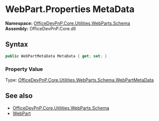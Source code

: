 # WebPart.Properties MetaData
<summary></summary>  

**Namespace:** [OfficeDevPnP.Core.Utilities.WebParts.Schema](OfficeDevPnP.Core.Utilities.WebParts.Schema.md)  
**Assembly:** OfficeDevPnP.Core.dll  
## Syntax
```C#
public WebPartMetaData MetaData { get; set; }
```

### Property Value
Type: [OfficeDevPnP.Core.Utilities.WebParts.Schema.WebPartMetaData](OfficeDevPnP.Core.Utilities.WebParts.Schema.WebPartMetaData.md)  

## See also
- [OfficeDevPnP.Core.Utilities.WebParts.Schema](OfficeDevPnP.Core.Utilities.WebParts.Schema.md)
- [WebPart](OfficeDevPnP.Core.Utilities.WebParts.Schema.WebPart.md) 
